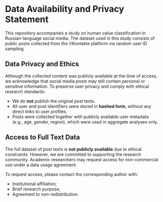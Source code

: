 # Data Availability and Privacy Statement

This repository accompanies a study on human value classification in Russian-language social media. The dataset used in this study consists of public posts collected from the VKontakte platform via random user ID sampling.

## Data Privacy and Ethics

Although the collected content was publicly available at the time of access, we acknowledge that social media posts may still contain personal or sensitive information. To preserve user privacy and comply with ethical research standards:

- We do **not** publish the original post texts.
- All user and post identifiers were stored in **hashed form**, without any direct links to user profiles.
- Posts were collected together with publicly available user metadata (e.g., age, gender, region), which were used in aggregate analyses only. 

## Access to Full Text Data

The full dataset of post texts is **not publicly available** due to ethical constraints. However, we are committed to supporting the research community. Academic researchers may request access for non-commercial use under a data usage agreement.

To request access, please contact the corresponding author with:

- Institutional affiliation;
- Brief research purpose;
- Agreement to non-redistribution.
